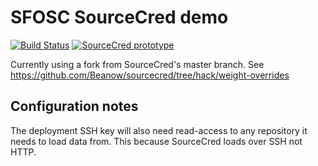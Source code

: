 # SFOSC SourceCred demo

[![Build Status](https://drone.sfosc.robin-it.com/api/badges/Beanow/sfosc-sourcecred-demo/status.svg)](https://drone.sfosc.robin-it.com/Beanow/sfosc-sourcecred-demo)
[![SourceCred prototype](https://badgen.net/badge/SourceCred/prototype)](https://beanow.github.io/sfosc-sourcecred-demo/prototype/)

Currently using a fork from SourceCred's master branch.
See https://github.com/Beanow/sourcecred/tree/hack/weight-overrides

## Configuration notes

The deployment SSH key will also need read-access to any repository it needs to load data from.
This because SourceCred loads over SSH not HTTP.
